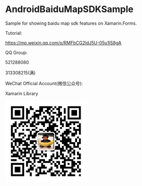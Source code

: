 # AndroidBaiduMapSDKSample
Sample for showing baidu map sdk features on Xamarin.Forms.

Tutorial:

https://mp.weixin.qq.com/s/RMFbCG2ldJ5U-05u1lS8gA

QQ Group:

521288080

313308215(满)

WeChat Official Account(微信公众号):

Xamarin Library

<img src="https://github.com/jingliancui/AndroidBaiduMapSDKSample/blob/main/Images/wechatqrcode.jpg?raw=true"/>